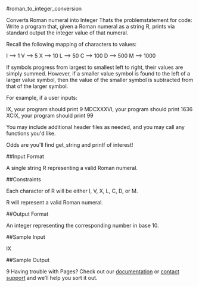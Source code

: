 #roman_to_integer_conversion

Converts Roman numeral into Integer Thats the problemstatement for code: Write a program that, given a Roman numeral as a string R, prints via standard output the integer value of that numeral.

Recall the following mapping of characters to values:

I --> 1 V --> 5 X --> 10 L --> 50 C --> 100 D --> 500 M --> 1000

If symbols progress from largest to smallest left to right, their values are simply summed. However, if a smaller value symbol is found to the left of a larger value symbol, then the value of the smaller symbol is subtracted from that of the larger symbol.

For example, if a user inputs:

IX, your program should print 9
MDCXXXVI, your program should print 1636
XCIX, your program should print 99

You may include additional header files as needed, and you may call any functions you'd like.

Odds are you'll find get_string and printf of interest!

##Input Format

A single string R representing a valid Roman numeral.

##Constraints

Each character of R will be either I, V, X, L, C, D, or M.

R will represent a valid Roman numeral.

##Output Format

An integer representing the corresponding number in base 10.

##Sample Input

IX

##Sample Output

9
Having trouble with Pages? Check out our [documentation](https://help.github.com/categories/github-pages-basics/) or [contact support](https://github.com/contact) and we’ll help you sort it out.
